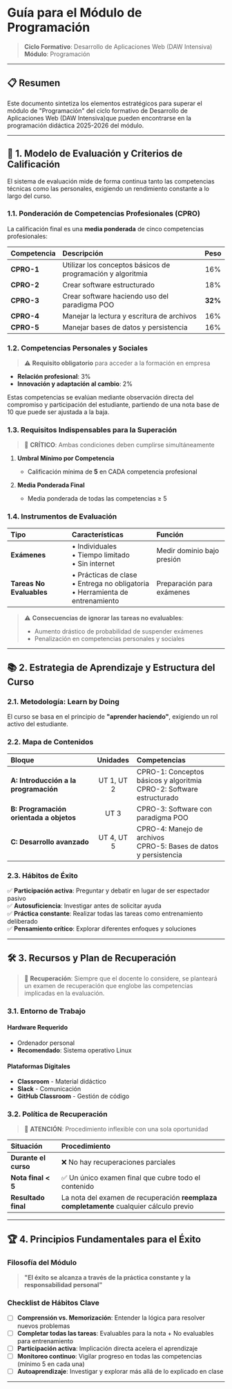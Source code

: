 # Guía para el Módulo de Programación

> **Ciclo Formativo**: Desarrollo de Aplicaciones Web (DAW Intensiva)  
> **Módulo**: Programación

---

## 📋 Resumen

Este documento sintetiza los elementos estratégicos para superar el módulo de "Programación" del ciclo formativo de Desarrollo de Aplicaciones Web (DAW Intensiva)que pueden encontrarse en la programación didáctica 2025-2026 del módulo.

---

## 🎯 1. Modelo de Evaluación y Criterios de Calificación

El sistema de evaluación mide de forma continua tanto las competencias técnicas como las personales, exigiendo un rendimiento constante a lo largo del curso.

### 1.1. Ponderación de Competencias Profesionales (CPRO)

La calificación final es una **media ponderada** de cinco competencias profesionales:

| **Competencia** | **Descripción** | **Peso** |
|:---|:---|:---:|
| **CPRO-1** | Utilizar los conceptos básicos de programación y algoritmia | 16% |
| **CPRO-2** | Crear software estructurado | 18% |
| **CPRO-3** | Crear software haciendo uso del paradigma POO | **32%** |
| **CPRO-4** | Manejar la lectura y escritura de archivos | 16% |
| **CPRO-5** | Manejar bases de datos y persistencia | 16% |

### 1.2. Competencias Personales y Sociales

> ⚠️ **Requisito obligatorio** para acceder a la formación en empresa

- **Relación profesional**: 3%
- **Innovación y adaptación al cambio**: 2%

Estas competencias se evalúan mediante observación directa del compromiso y participación del estudiante, partiendo de una nota base de 10 que puede ser ajustada a la baja.

### 1.3. Requisitos Indispensables para la Superación

> 🚨 **CRÍTICO**: Ambas condiciones deben cumplirse simultáneamente

1. **Umbral Mínimo por Competencia**
   - Calificación mínima de **5** en CADA competencia profesional

2. **Media Ponderada Final**
   - Media ponderada de todas las competencias ≥ 5

### 1.4. Instrumentos de Evaluación

| **Tipo** | **Características** | **Función** |
|:---|:---|:---|
| **Exámenes** | • Individuales<br>• Tiempo limitado<br>• Sin internet | Medir dominio bajo presión | Un examen cada mes |
| **Tareas No Evaluables** | • Prácticas de clase<br>• Entrega no obligatoria<br>• Herramienta de entrenamiento | Preparación para exámenes |

> ⚠️ **Consecuencias de ignorar las tareas no evaluables**:
> - Aumento drástico de probabilidad de suspender exámenes
> - Penalización en competencias personales y sociales

---

## 📚 2. Estrategia de Aprendizaje y Estructura del Curso

### 2.1. Metodología: Learn by Doing

El curso se basa en el principio de **"aprender haciendo"**, exigiendo un rol activo del estudiante.

### 2.2. Mapa de Contenidos

| **Bloque** | **Unidades** | **Competencias** |
|:---|:---:|:---|
| **A: Introducción a la programación** | UT 1, UT 2 | CPRO-1: Conceptos básicos y algoritmia<br>CPRO-2: Software estructurado |
| **B: Programación orientada a objetos** | UT 3 | CPRO-3: Software con paradigma POO |
| **C: Desarrollo avanzado** | UT 4, UT 5 | CPRO-4: Manejo de archivos<br>CPRO-5: Bases de datos y persistencia |

### 2.3. Hábitos de Éxito

✅ **Participación activa**: Preguntar y debatir en lugar de ser espectador pasivo  
✅ **Autosuficiencia**: Investigar antes de solicitar ayuda  
✅ **Práctica constante**: Realizar todas las tareas como entrenamiento deliberado  
✅ **Pensamiento crítico**: Explorar diferentes enfoques y soluciones  

---

## 🛠️ 3. Recursos y Plan de Recuperación

> 🚨 **Recuperación**: Siempre que el docente lo considere, se planteará un examen de recuperación que englobe las competencias implicadas en la evaluación.

### 3.1. Entorno de Trabajo

#### Hardware Requerido
- Ordenador personal
- **Recomendado**: Sistema operativo Linux

#### Plataformas Digitales
- **Classroom** - Material didáctico
- **Slack** - Comunicación
- **GitHub Classroom** - Gestión de código

### 3.2. Política de Recuperación

> 🚨 **ATENCIÓN**: Procedimiento inflexible con una sola oportunidad

| **Situación** | **Procedimiento** |
|:---|:---|
| **Durante el curso** | ❌ No hay recuperaciones parciales |
| **Nota final < 5** | ✅ Un único examen final que cubre todo el contenido |
| **Resultado final** | La nota del examen de recuperación **reemplaza completamente** cualquier cálculo previo |

---

## 🏆 4. Principios Fundamentales para el Éxito

### Filosofía del Módulo
> **"El éxito se alcanza a través de la práctica constante y la responsabilidad personal"**

### Checklist de Hábitos Clave

- [ ] **Comprensión vs. Memorización**: Entender la lógica para resolver nuevos problemas
- [ ] **Completar todas las tareas**: Evaluables para la nota + No evaluables para entrenamiento
- [ ] **Participación activa**: Implicación directa acelera el aprendizaje
- [ ] **Monitoreo continuo**: Vigilar progreso en todas las competencias (mínimo 5 en cada una)
- [ ] **Autoaprendizaje**: Investigar y explorar más allá de lo explicado en clase

---

